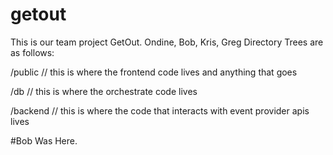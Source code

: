 # getout
This is our team project GetOut.  Ondine, Bob, Kris, Greg
Directory Trees are as follows:

/public   // this is where the frontend code lives and anything that goes 

/db       // this is where the orchestrate code lives

/backend  // this is where the code that interacts with event provider apis lives


#Bob Was Here.

